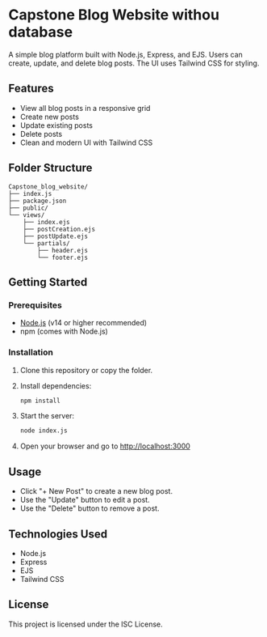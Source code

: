 # Capstone Blog Website withou database

A simple blog platform built with Node.js, Express, and EJS. Users can create, update, and delete blog posts. The UI uses Tailwind CSS for styling.

## Features

- View all blog posts in a responsive grid
- Create new posts
- Update existing posts
- Delete posts
- Clean and modern UI with Tailwind CSS

## Folder Structure

```
Capstone_blog_website/
├── index.js
├── package.json
├── public/
└── views/
    ├── index.ejs
    ├── postCreation.ejs
    ├── postUpdate.ejs
    └── partials/
        ├── header.ejs
        └── footer.ejs
```

## Getting Started

### Prerequisites

- [Node.js](https://nodejs.org/) (v14 or higher recommended)
- npm (comes with Node.js)

### Installation

1. Clone this repository or copy the folder.
2. Install dependencies:

   ```sh
   npm install
   ```

3. Start the server:

   ```sh
   node index.js
   ```

4. Open your browser and go to [http://localhost:3000](http://localhost:3000)

## Usage

- Click "+ New Post" to create a new blog post.
- Use the "Update" button to edit a post.
- Use the "Delete" button to remove a post.

## Technologies Used

- Node.js
- Express
- EJS
- Tailwind CSS

## License

This project is licensed under the ISC License.